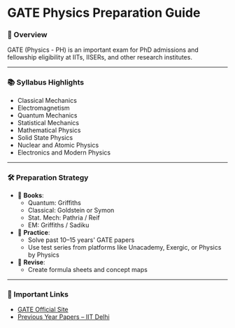 # GATE Physics Preparation Guide

### 📘 Overview

GATE (Physics - PH) is an important exam for PhD admissions and fellowship eligibility at IITs, IISERs, and other research institutes.

---

### 📚 Syllabus Highlights
- Classical Mechanics
- Electromagnetism
- Quantum Mechanics
- Statistical Mechanics
- Mathematical Physics
- Solid State Physics
- Nuclear and Atomic Physics
- Electronics and Modern Physics

---

### 🛠 Preparation Strategy

- 📖 **Books**:
  - Quantum: Griffiths
  - Classical: Goldstein or Symon
  - Stat. Mech: Pathria / Reif
  - EM: Griffiths / Sadiku
- 🧠 **Practice**:
  - Solve past 10–15 years' GATE papers
  - Use test series from platforms like Unacademy, Exergic, or Physics by Physics
- 🔁 **Revise**:
  - Create formula sheets and concept maps

---

### 📝 Important Links
- [GATE Official Site](https://gate.iitkgp.ac.in/)
- [Previous Year Papers – IIT Delhi](https://gate.iitd.ac.in/)
